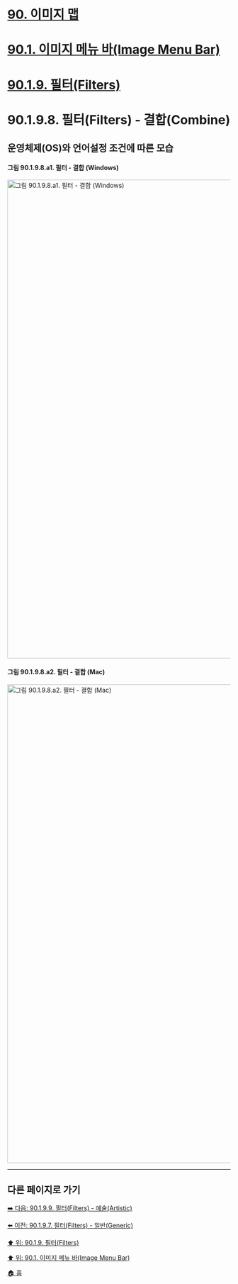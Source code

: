 # [90. 이미지 맵](./90-00-image-map.md)
# [90.1. 이미지 메뉴 바(Image Menu Bar)](./90-01-00-image-menu-bar.md)
# [90.1.9. 필터(Filters)](./90-01-09-filters.md)
# 90.1.9.8. 필터(Filters) - 결합(Combine)
## 운영체제(OS)와 언어설정 조건에 따른 모습
#### 그림 90.1.9.8.a1. 필터 - 결합 (Windows)
<img width="1080" alt="그림 90.1.9.8.a1. 필터 - 결합 (Windows)" environment="Windows 10 GIMP 2.10.36" src="https://github.com/wonder13662/gimp/assets/15767104/c9e6842b-083c-4e3c-8854-a943ca4a2d15">

#### 그림 90.1.9.8.a2. 필터 - 결합 (Mac)
<img width="1080" alt="그림 90.1.9.8.a2. 필터 - 결합 (Mac)" environment="MacOS:Sonoma 14.2.1 GIMP 2.10.36" src="https://github.com/wonder13662/gimp/assets/15767104/964ba82d-36ec-4699-b739-519d45952d1d">

***

## 다른 페이지로 가기

[➡️ 다음: 90.1.9.9. 필터(Filters) - 예술(Artistic)](./90-01-09-filtersx-09-artistic.md)

[⬅️ 이전: 90.1.9.7. 필터(Filters) - 일반(Generic)](./90-01-09-filtersx-07-generic.md)

[⬆️ 위: 90.1.9. 필터(Filters)](./90-01-09-filters.md)

[⬆️ 위: 90.1. 이미지 메뉴 바(Image Menu Bar)](./90-01-00-image-menu-bar.md)

[🏠 홈](./00-home.md)
